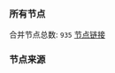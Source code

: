 ### 所有节点
合并节点总数: `935`
[节点链接](https://raw.githubusercontent.com/rzhy1/11/master/sub/sub_merge_base64.txt)

### 节点来源